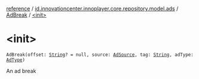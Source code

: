 [reference](../../index.md) / [id.innovationcenter.innoplayer.core.repository.model.ads](../index.md) / [AdBreak](index.md) / [&lt;init&gt;](./-init-.md)

# &lt;init&gt;

`AdBreak(offset: `[`String`](https://kotlinlang.org/api/latest/jvm/stdlib/kotlin/-string/index.html)`? = null, source: `[`AdSource`](../-ad-source/index.md)`, tag: `[`String`](https://kotlinlang.org/api/latest/jvm/stdlib/kotlin/-string/index.html)`, adType: `[`AdType`](../-ad-type/index.md)`)`

An ad break


